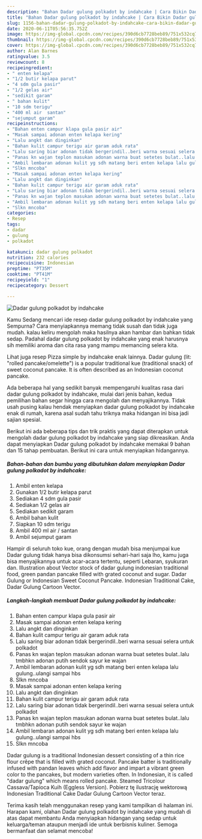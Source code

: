 ```yaml
---
description: "Bahan Dadar gulung polkadot by indahcake | Cara Bikin Dadar gulung polkadot by indahcake Yang Bisa Manjain Lidah"
title: "Bahan Dadar gulung polkadot by indahcake | Cara Bikin Dadar gulung polkadot by indahcake Yang Bisa Manjain Lidah"
slug: 1156-bahan-dadar-gulung-polkadot-by-indahcake-cara-bikin-dadar-gulung-polkadot-by-indahcake-yang-bisa-manjain-lidah
date: 2020-06-11T05:56:35.752Z
image: https://img-global.cpcdn.com/recipes/390d6cb7728beb89/751x532cq70/dadar-gulung-polkadot-by-indahcake-foto-resep-utama.jpg
thumbnail: https://img-global.cpcdn.com/recipes/390d6cb7728beb89/751x532cq70/dadar-gulung-polkadot-by-indahcake-foto-resep-utama.jpg
cover: https://img-global.cpcdn.com/recipes/390d6cb7728beb89/751x532cq70/dadar-gulung-polkadot-by-indahcake-foto-resep-utama.jpg
author: Alan Barnes
ratingvalue: 3.5
reviewcount: 8
recipeingredient:
- " enten kelapa"
- "1/2 butir kelapa parut"
- "4 sdm gula pasir"
- "1/2 gelas air"
- "sedikit garam"
- " bahan kulit"
- "10 sdm terigu"
- "400 ml air  santan"
- "sejumput garam"
recipeinstructions:
- "Bahan enten campur klapa gula pasir air"
- "Masak sampai adonan enten kelapa kering"
- "Lalu angkt dan dinginkan"
- "Bahan kulit campur terigu air garam aduk rata"
- "Lalu saring biar adonan tidak bergerindil..beri warna sesuai selera untuk polkadot"
- "Panas kn wajan teplon masukan adonan warna buat setetes bulat..lalu tmbhkn adonan putih sendok sayur ke wajan"
- "Ambil lembaran adonan kulit yg sdh matang beri enten kelapa lalu gulung..ulangi sampai hbs"
- "Slkn mncoba"
- "Masak sampai adonan enten kelapa kering"
- "Lalu angkt dan dinginkan"
- "Bahan kulit campur terigu air garam aduk rata"
- "Lalu saring biar adonan tidak bergerindil..beri warna sesuai selera untuk polkadot"
- "Panas kn wajan teplon masukan adonan warna buat setetes bulat..lalu tmbhkn adonan putih sendok sayur ke wajan"
- "Ambil lembaran adonan kulit yg sdh matang beri enten kelapa lalu gulung..ulangi sampai hbs"
- "Slkn mncoba"
categories:
- Resep
tags:
- dadar
- gulung
- polkadot

katakunci: dadar gulung polkadot 
nutrition: 232 calories
recipecuisine: Indonesian
preptime: "PT35M"
cooktime: "PT41M"
recipeyield: "1"
recipecategory: Dessert

---
```



![Dadar gulung polkadot by indahcake](https://img-global.cpcdn.com/recipes/390d6cb7728beb89/751x532cq70/dadar-gulung-polkadot-by-indahcake-foto-resep-utama.jpg)

Kamu Sedang mencari ide resep dadar gulung polkadot by indahcake yang Sempurna? Cara menyiapkannya memang tidak susah dan tidak juga mudah. kalau keliru mengolah maka hasilnya akan hambar dan bahkan tidak sedap. Padahal dadar gulung polkadot by indahcake yang enak harusnya sih memiliki aroma dan cita rasa yang mampu memancing selera kita.

Lihat juga resep Pizza simple by indahcake enak lainnya. Dadar gulung (lit: &#34;rolled pancake/omelette&#34;) is a popular traditional kue (traditional snack) of sweet coconut pancake. It is often described as an Indonesian coconut pancake.

Ada beberapa hal yang sedikit banyak mempengaruhi kualitas rasa dari dadar gulung polkadot by indahcake, mulai dari jenis bahan, kedua pemilihan bahan segar hingga cara mengolah dan menyajikannya. Tidak usah pusing kalau hendak menyiapkan dadar gulung polkadot by indahcake enak di rumah, karena asal sudah tahu triknya maka hidangan ini bisa jadi sajian spesial.


Berikut ini ada beberapa tips dan trik praktis yang dapat diterapkan untuk mengolah dadar gulung polkadot by indahcake yang siap dikreasikan. Anda dapat menyiapkan Dadar gulung polkadot by indahcake memakai 9 bahan dan 15 tahap pembuatan. Berikut ini cara untuk menyiapkan hidangannya.

<!--inarticleads1-->

##### Bahan-bahan dan bumbu yang dibutuhkan dalam menyiapkan Dadar gulung polkadot by indahcake:

1. Ambil  enten kelapa
1. Gunakan 1/2 butir kelapa parut
1. Sediakan 4 sdm gula pasir
1. Sediakan 1/2 gelas air
1. Sediakan sedikit garam
1. Ambil  bahan kulit
1. Siapkan 10 sdm terigu
1. Ambil 400 ml air / santan
1. Ambil sejumput garam


Hampir di seluruh toko kue, orang dengan mudah bisa menjumpai kue Dadar gulung tidak hanya bisa dikonsumsi sehari-hari saja lho, kamu juga bisa menyajikannya untuk acar-acara tertentu, seperti Lebaran, syukuran dan. Illustration about Vector stock of dadar gulung indonesian traditional food, green pandan pancake filled with grated coconut and sugar. Dadar Gulung or Indonesian Sweet Coconut Pancake. Indonesian Traditional Cake, Dadar Gulung Cartoon Vector. 

<!--inarticleads2-->

##### Langkah-langkah membuat Dadar gulung polkadot by indahcake:

1. Bahan enten campur klapa gula pasir air
1. Masak sampai adonan enten kelapa kering
1. Lalu angkt dan dinginkan
1. Bahan kulit campur terigu air garam aduk rata
1. Lalu saring biar adonan tidak bergerindil..beri warna sesuai selera untuk polkadot
1. Panas kn wajan teplon masukan adonan warna buat setetes bulat..lalu tmbhkn adonan putih sendok sayur ke wajan
1. Ambil lembaran adonan kulit yg sdh matang beri enten kelapa lalu gulung..ulangi sampai hbs
1. Slkn mncoba
1. Masak sampai adonan enten kelapa kering
1. Lalu angkt dan dinginkan
1. Bahan kulit campur terigu air garam aduk rata
1. Lalu saring biar adonan tidak bergerindil..beri warna sesuai selera untuk polkadot
1. Panas kn wajan teplon masukan adonan warna buat setetes bulat..lalu tmbhkn adonan putih sendok sayur ke wajan
1. Ambil lembaran adonan kulit yg sdh matang beri enten kelapa lalu gulung..ulangi sampai hbs
1. Slkn mncoba


Dadar gulung is a traditional Indonesian dessert consisting of a thin rice flour crêpe that is filled with grated coconut. Pancake batter is traditionally infused with pandan leaves which add flavor and impart a vibrant green color to the pancakes, but modern varieties often. In Indonesian, it is called &#34;dadar gulung&#34; which means rolled pancake. Steamed Tricolour Cassava/Tapioca Kuih (Eggless Version). Pobierz tę ilustrację wektorową Indonesian Traditional Cake Dadar Gulung Cartoon Vector teraz. 

Terima kasih telah menggunakan resep yang kami tampilkan di halaman ini. Harapan kami, olahan Dadar gulung polkadot by indahcake yang mudah di atas dapat membantu Anda menyiapkan hidangan yang sedap untuk keluarga/teman ataupun menjadi ide untuk berbisnis kuliner. Semoga bermanfaat dan selamat mencoba!
